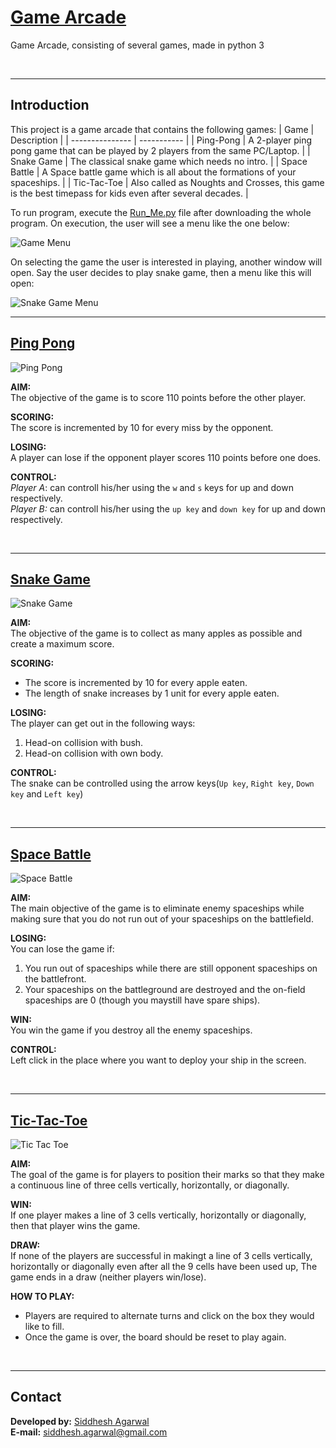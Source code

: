 # [Game Arcade](https://github.com/Siddhesh-Agarwal/Game_Arcade)
Game Arcade, consisting of several games, made in python 3

<br><hr>

## Introduction

This project is a game arcade that contains the following games:
| Game             | Description |
| ---------------  | ----------- |
| Ping-Pong | A 2-player ping pong game that can be played by 2 players from the same PC/Laptop. |
| Snake Game | The classical snake game which needs no intro. |
| Space Battle | A Space battle game which is all about the formations of your spaceships. |
| Tic-Tac-Toe | Also called as Noughts and Crosses, this game is the best timepass for kids even after several decades. |

To run program, execute the [Run_Me.py](https://github.com/Siddhesh-Agarwal/Game_Arcade/blob/main/Run_Me.py) file after downloading the whole program.
On execution, the user will see a menu like the one below: <br>

![Game Menu](Pictures/menu.jpg) <br>

On selecting the game the user is interested in playing, another window will open. Say the user decides to play snake game, then a menu like this will open: <br>

![Snake Game Menu](Pictures/sub_menu.jpg) <br>

<hr>

## [Ping Pong](https://github.com/Siddhesh-Agarwal/Game_Arcade/blob/main/Games/Ping_Pong.py)

![Ping Pong](Pictures/Ping_pong.jpg)

**AIM:** <br>
The objective of the game is to score 110 points before the other player.

**SCORING:**<br>
The score is incremented by 10 for every miss by the opponent.

**LOSING:**<br>
A player can lose if the opponent player scores 110 points before one does.

**CONTROL:**<br>
*Player A*: can controll his/her using the `w` and `s` keys for up and down respectively. <br>
*Player B:* can controll his/her using the `up key` and `down key` for up and down respectively.

<br><hr>

## [Snake Game](https://github.com/Siddhesh-Agarwal/Game_Arcade/blob/main/Games/Snake_Game.py)

![Snake Game](Pictures/snake_game.jpg)

**AIM:**<br>
The objective of the game is to collect as many apples as possible and create a maximum score.

**SCORING:**<br>
* The score is incremented by 10 for every apple eaten.
* The length of snake increases by 1 unit for every apple eaten.

**LOSING:**<br>
The player can get out in the following ways:<br>
1) Head-on collision with bush.
2) Head-on collision with own body.

**CONTROL:**<br>
The snake can be controlled using the arrow keys(`Up key`, `Right key`, `Down key` and `Left key`)

<br><hr>

## [Space Battle](https://github.com/Siddhesh-Agarwal/Game_Arcade/blob/main/Games/Space_Battle.py)

![Space Battle](Pictures/Space_Battle.jpg)

**AIM:**<br>
The main objective of the game is to eliminate enemy spaceships while making sure that you do not run out of your spaceships on the battlefield.

**LOSING:**<br>
You can lose the game if:

1. You run out of spaceships while there are still opponent spaceships on the battlefront.
2. Your spaceships on the battleground are destroyed and the on-field spaceships are 0 (though you maystill have spare ships).

**WIN:**<br>
You win the game if you destroy all the enemy spaceships.

**CONTROL:**<br>
Left click in the place where you want to deploy your ship in the screen.


<br><hr>

## [Tic-Tac-Toe](https://github.com/Siddhesh-Agarwal/Game_Arcade/blob/main/Games/Tic_Tac_Toe.py)

![Tic Tac Toe](Pictures/TicTacToe_gameplay.jpg)

**AIM:**<br>
The goal of the game is for players to position their marks so that they make a continuous line of three cells vertically, horizontally, or diagonally.

**WIN:**<br>
If one player makes a line of 3 cells vertically, horizontally or diagonally, then that player wins the game.

**DRAW:**<br>
If none of the players are successful in makingt a line of 3 cells vertically, horizontally or diagonally even after all the 9 cells have been used up, The game ends in a draw (neither players win/lose).

**HOW TO PLAY:**<br>
* Players are required to alternate turns and click on the box they would like to fill.
* Once the game is over, the board should be reset to play again.

<br><hr>

## Contact

**Developed by:** [Siddhesh Agarwal](https://github.com/Siddhesh-Agarwal) <br>
**E-mail:** siddhesh.agarwal@gmail.com
